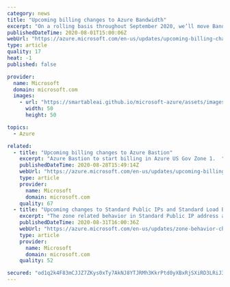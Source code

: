 ```yaml
---
category: news
title: "Upcoming billing changes to Azure Bandwidth"
excerpt: "On a rolling basis throughout September 2020, we’ll move Bandwidth to a source–destination billing model. Additionally, metering will be divided into inter-region meter IDs."
publishedDateTime: 2020-08-01T15:00:06Z
webUrl: "https://azure.microsoft.com/en-us/updates/upcoming-billing-changes-to-azure-bandwidth/"
type: article
quality: 17
heat: -1
published: false

provider:
  name: Microsoft
  domain: microsoft.com
  images:
    - url: "https://smartableai.github.io/microsoft-azure/assets/images/organizations/microsoft.com-50x50.jpg"
      width: 50
      height: 50

topics:
  - Azure

related:
  - title: "Upcoming billing changes to Azure Bastion"
    excerpt: "Azure Bastion to start billing in Azure US Gov Zone 1.  "
    publishedDateTime: 2020-08-28T15:49:14Z
    webUrl: "https://azure.microsoft.com/en-us/updates/upcoming-billing-changes-to-azure-bastion/"
    type: article
    provider:
      name: Microsoft
      domain: microsoft.com
    quality: 67
  - title: "Upcoming changes to Standard Public IPs and Standard Load Balancers"
    excerpt: "The zone related behavior in Standard Public IP address and Standard Load Balancer is being changed."
    publishedDateTime: 2020-08-31T16:00:36Z
    webUrl: "https://azure.microsoft.com/en-us/updates/zone-behavior-change/"
    type: article
    provider:
      name: Microsoft
      domain: microsoft.com
    quality: 52

secured: "od1q2k4F83mCJJZ7ZKys0xTy7AkNJ8YTJRMh3KkrPtd0yXBxRjSXiRD3LRiJ3Kj3Rs5vPOk5ebRbxsqOxFgY18LMSHzHi4BtBCT3z4XQJohBBFhPeixdzmAKazoVIiuu0s0MeHgbp5GaQXrxtNIPdJQQkNY+E1WPr3wyrGkQzPKzFzZd+WrpmEcDgFJeh9/JZ9gzzvDDh5h56BSjx7K3Y9Em/LZSvDiizeCIv8bDixAr+E7n0+25SunyFuou7Uj7xkqAVVLsg2TwasJwA8ZppArX8a0iyvec9WZEVfX6RdUvgRz7Ega0nRYL7LKs9tmT7tkeHW2ujjlyOF9qc8BBuA==;PvdxLYZl8CLIJjyb8QvnpA=="
---
```


